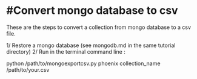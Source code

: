 #Convert mongo database to csv
======================


These are the steps to convert a collection from mongo database to a csv file.

1/ Restore a mongo database (see mongodb.md in the same tutorial directory)
2/ Run in the terminal command line :

python /path/to/mongoexportcsv.py phoenix collection_name /path/to/your.csv

